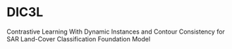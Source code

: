 # DIC3L
Contrastive Learning With Dynamic Instances and Contour Consistency for SAR Land-Cover Classification Foundation Model
